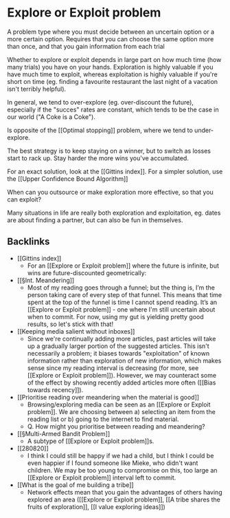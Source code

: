 # Explore or Exploit problem
A problem type where you must decide between an uncertain option or a more certain option. Requires that you can choose the same option more than once, and that you gain information from each trial

Whether to explore or exploit depends in large part on how much time (how many trials) you have on your hands. Exploration is highly valuable if you have much time to exploit, whereas exploitation is highly valuable if you're short on time (eg. finding a favourite restaurant the last night of a vacation isn't terribly helpful).

In general, we tend to over-explore (eg. over-discount the future), especially if the "succes" rates are constant, which tends to be the case in our world ("A Coke is a Coke").

Is opposite of the [[Optimal stopping]] problem, where we tend to under-explore.

The best strategy is to keep staying on a winner, but to switch as losses start to rack up. Stay harder the more wins you've accumulated.

For an exact solution, look at the [[Gittins index]].
For a simpler solution, use the [[Upper Confidence Bound Algorithm]]

When can you outsource or make exploration more effective, so that you can exploit?

Many situations in life are really both exploration and exploitation, eg. dates are about finding a partner, but can also be fun in themselves.

## Backlinks
* [[Gittins index]]
	* For an [[Explore or Exploit problem]] where the future is infinite, but wins are future-discounted geometrically:
* [[§Int. Meandering]]
	* Most of my reading goes through a funnel; but the thing is, I’m the person taking care of every step of that funnel. This means that time spent at the top of the funnel is time I cannot spend reading. It’s an [[Explore or Exploit problem]] - one where I'm still uncertain about when to commit. For now, using my gut is yielding pretty good results, so let's stick with that!
* [[Keeping media salient without inboxes]]
	* Since we're continually adding more articles, past articles will take up a gradually larger portion of the suggested articles. This isn't necessarily a problem; it biases towards "exploitation" of known information rather than exploration of new information, which makes sense since my reading interval is decreasing (for more, see [[Explore or Exploit problem]]). However, we may counteract some of the effect by showing recently added articles more often ([[Bias towards recency]]).
* [[Prioritise reading over meandering when the material is good]]
	* Browsing/exploring media can be seen as an [[Explore or Exploit problem]]. We are choosing between a) selecting an item from the reading list or b) going to the internet to find material.
	* Q. How might you prioritise between reading and meandering?
* [[§Multi-Armed Bandit Problem]]
	* A subtype of [[Explore or Exploit problem]]s.
* [[280820]]
	* I think I could still be happy if we had a child, but I think I could be even happier if I found someone like Mieke, who didn't want children. We may be too young to compromise on this, too large an [[Explore or Exploit problem]] interval left to commit.
* [[What is the goal of me building a tribe]]
	* Network effects mean that you gain the advantages of others having explored an area ([[Explore or Exploit problem]], [[A tribe shares the fruits of exploration]], [[I value exploring ideas]])

<!-- #Life -->

<!-- {BearID:A23C02B9-FB72-4825-86FE-DD3FC987EB4C-15756-000013035EE3C0EE} -->
